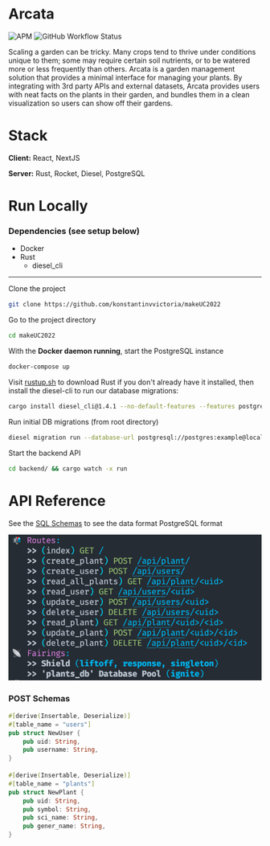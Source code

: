# Arcata 
<img alt="APM" src="https://img.shields.io/apm/l/vim-mode"> <img alt="GitHub Workflow Status" src="https://img.shields.io/github/workflow/status/konstantinvvictoria/makeUC2022/Rust"> 

Scaling a garden can be tricky. Many crops tend to thrive under conditions unique to them; some may require certain soil nutrients, or to be watered more or less frequently than others. Arcata is a garden management solution that provides a minimal interface for managing your plants. By integrating with 3rd party APIs and external datasets, Arcata provides users with neat facts on the plants in their garden, and bundles them in a clean visualization so users can show off their gardens.


# Stack

**Client:** React, NextJS

**Server:** Rust, Rocket, Diesel, PostgreSQL


# Run Locally

### Dependencies (see setup below)
* Docker
* Rust
  * diesel_cli

---
Clone the project

```bash
git clone https://github.com/konstantinvvictoria/makeUC2022
```

Go to the project directory

```bash
cd makeUC2022
```

With the __Docker daemon running__, start the PostgreSQL instance

```bash
docker-compose up
```

Visit [rustup.sh](https://rustup.sh) to download Rust if you don't already have it installed, then install the diesel-cli to run our database migrations:

```bash
cargo install diesel_cli@1.4.1 --no-default-features --features postgres
```

Run initial DB migrations (from root directory)
```bash
diesel migration run --database-url postgresql://postgres:example@localhost:5432/postgres
```

Start the backend API

```bash
cd backend/ && cargo watch -x run
```
# API Reference

See the [SQL Schemas](https://github.com/KonstantinVVictoria/makeUC2022/blob/main/backend/migrations/2022-10-23-074500_init/up.sql) to see the data format PostgreSQL format

<img src="doc/routes.png">

### POST Schemas
```rust
#[derive(Insertable, Deserialize)]
#[table_name = "users"]
pub struct NewUser {
    pub uid: String,
    pub username: String,
}

#[derive(Insertable, Deserialize)]
#[table_name = "plants"]
pub struct NewPlant {
    pub uid: String,
    pub symbol: String,
    pub sci_name: String,
    pub gener_name: String,
}
```
